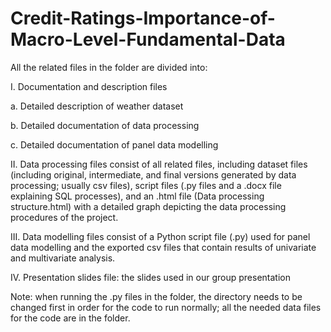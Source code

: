 # Credit-Ratings-Importance-of-Macro-Level-Fundamental-Data

All the related files in the folder are divided into:

I.	Documentation and description files

a.	Detailed description of weather dataset

b.	Detailed documentation of data processing

c.	Detailed documentation of panel data modelling

II.	Data processing files consist of all related files, including dataset files (including original, intermediate, and final versions generated by data processing; usually csv files), script files (.py files and a .docx file explaining SQL processes), and an .html file (Data processing structure.html) with a detailed graph depicting the data processing procedures of the project.

III.	Data modelling files consist of a Python script file (.py) used for panel data modelling and the exported csv files that contain results of univariate and multivariate analysis.

IV.	Presentation slides file: the slides used in our group presentation

Note: when running the .py files in the folder, the directory needs to be changed first in order for the code to run normally; all the needed data files for the code are in the folder.
